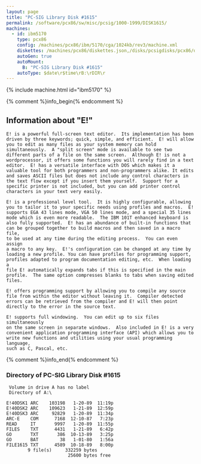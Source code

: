 ```yaml
---
layout: page
title: "PC-SIG Library Disk #1615"
permalink: /software/pcx86/sw/misc/pcsig/1000-1999/DISK1615/
machines:
  - id: ibm5170
    type: pcx86
    config: /machines/pcx86/ibm/5170/cga/1024kb/rev3/machine.xml
    diskettes: /machines/pcx86/diskettes.json,/disks/pcsigdisks/pcx86/diskettes.json
    autoGen: true
    autoMount:
      B: "PC-SIG Library Disk #1615"
    autoType: $date\r$time\rB:\rDIR\r
---
```


{% include machine.html id="ibm5170" %}

{% comment %}info_begin{% endcomment %}

## Information about "E!"

    E! is a powerful full-screen text editor.  Its implementation has been
    driven by three keywords; quick, simple, and efficient.  E! will allow
    you to edit as many files as your system memory can hold
    simultaneously.  A "split screen" mode is available to see two
    different parts of a file on the same screen.  Although E! is not a
    wordprocessor, it offers some functions you will rarely find in a text
    editor.  E! has a versatile interface with DOS which makes it a
    valuable tool for both programmers and non-programmers alike. It edits
    and saves ASCII files but does not include any control characters in
    the text flow except if you insert them yourself.  Support for a
    specific printer is not included, but you can add printer control
    characters in your text very easily.
    
    E! is a professional level tool.  It is highly configurable, allowing
    you to tailor it to your specific needs using profiles and macros.  E!
    supports EGA 43 lines mode, VGA 50 lines mode, and a special 35 lines
    mode which is even more readable.  The IBM 101T enhanced keyboard is
    also fully supported.  E! has an abundance of built-in functions that
    can be grouped together to build macros and then saved in a macro file,
    to be used at any time during the editing process.  You can even assign
    a macro to any key.  E!'s configuration can be changed at any time by
    loading a new profile. You can have profiles for programming support,
    profiles adapted to program documentation editing, etc.  When loading a
    file E! automatically expands tabs if this is specified in the main
    profile.  The same option compresses blanks to tabs when saving edited
    files.
    
    E! offers programming support by allowing you to compile any source
    file from within the editor without leaving it.  Compiler detected
    errors can be retrieved from the compiler and E! will then point
    directly to the error in the source text.
    
    E! supports full windowing.  You can edit up to six files simultaneously
    on the same screen in separate windows.  Also included in E! is a very
    convenient application programming interface (API) which allows you to
    write new functions and utilities using your usual programming language,
    such as C, Pascal, etc.
{% comment %}info_end{% endcomment %}


### Directory of PC-SIG Library Disk #1615

     Volume in drive A has no label
     Directory of A:\

    E!40DSK1 ARC    103198   1-20-89  11:19p
    E!40DSK2 ARC    109623   1-21-89  12:59p
    E!40DSK3 ARC     92829   1-20-89  11:34p
    ARC-E    COM      7168  12-10-87   7:23p
    READ     IT       9997   1-20-89  11:55p
    FILES    TXT      4431   1-21-89   6:42p
    GO       TXT       386  10-13-89   3:25p
    GO       BAT        38   1-01-80   1:56a
    FILE1615 TXT      4589  10-18-89   8:00p
            9 file(s)     332259 bytes
                           25600 bytes free
